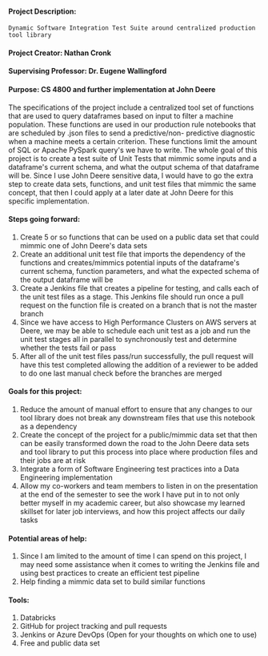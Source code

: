 #### Project Description:
    Dynamic Software Integration Test Suite around centralized production tool library
#### Project Creator: Nathan Cronk
#### Supervising Professor: Dr. Eugene Wallingford
#### Purpose: CS 4800 and further implementation at John Deere

The specifications of the project include a centralized tool set of functions that are used
to query dataframes based on input to filter a machine population. These functions are used
in our production rule notebooks that are scheduled by .json files to send a predictive/non-
predictive diagnostic when a machine meets a certain criterion. These functions limit the
amount of SQL or Apache PySpark query's we have to write. The whole goal of this project is
to create a test suite of Unit Tests that mimmic some inputs and a dataframe's current
schema, and what the output schema of that dataframe will be. Since I use John Deere
sensitive data, I would have to go the extra step to create data sets, functions, and unit
test files that mimmic the same concept, that then I could apply at a later date
at John Deere for this specific implementation.

#### Steps going forward:
 1. Create 5 or so functions that can be used on a public data set that could mimmic one of
John Deere's data sets
 2. Create an additional unit test file that imports the dependency of the functions and
creates/mimmics potential inputs of the dataframe's current schema, function parameters, and
what the expected schema of the output dataframe will be
 3. Create a Jenkins file that creates a pipeline for testing, and calls each of the unit
test files as a stage. This Jenkins file should run once a pull request on the function file
is created on a branch that is not the master branch
 4. Since we have access to High Performance Clusters on AWS servers at Deere, we may be
able to schedule each unit test as a job and run the unit test stages all in parallel to
synchronously test and determine whether the tests fail or pass
 5. After all of the unit test files pass/run successfully, the pull request will have this
test completed allowing the addition of a reviewer to be added to do one last manual check
before the branches are merged

#### Goals for this project:
 1. Reduce the amount of manual effort to ensure that any changes to our tool library does
not break any downstream files that use this notebook as a dependency
 2. Create the concept of the project for a public/mimmic data set that then can be easily
transformed down the road to the John Deere data sets and tool library to put this process
into place where production files and their jobs are at risk
 3. Integrate a form of Software Engineering test practices into a Data Engineering
implementation
 4. Allow my co-workers and team members to listen in on the presentation at the end of the
semester to see the work I have put in to not only better myself in my academic career, but
also showcase my learned skillset for later job interviews, and how this project affects our
daily tasks

#### Potential areas of help:
 1. Since I am limited to the amount of time I can spend on this project, I may need some
assistance when it comes to writing the Jenkins file and using best practices to create an
efficient test pipeline
 2. Help finding a mimmic data set to build similar functions
    
#### Tools:
 1. Databricks
 2. GitHub for project tracking and pull requests
 3. Jenkins or Azure DevOps (Open for your thoughts on which one to use)
 4. Free and public data set

